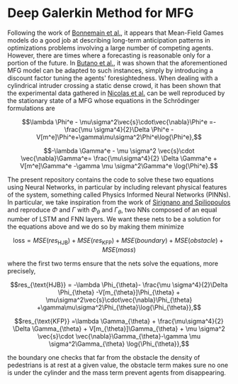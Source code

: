 # Deep Galerkin Method for MFG

Following the work of [Bonnemain et al.](https://arxiv.org/abs/2201.08592), it appears that Mean-Field Games models do a good job at describing long-term anticipation patterns in optimizations problems involving a large number of competing agents. However, there are times where a forecasting is reasonable only for a portion of the future. In [Butano et al.](https://arxiv.org/abs/2302.08945), it was shown that the aforementioned MFG model can be adapted to such instances, simply by introducing a discount factor tuning the agents' foresightedness. When dealing with a cylindrical intruder crossing a static dense crowd, it has been shown that the experimental data gathered in [Nicolas et al.](https://arxiv.org/abs/1810.03343) can be well reproduced by the stationary state of a MFG whose equations in the Schrödinger formulations are

$$\lambda \Phi^e - \mu\sigma^2\vec{s}\cdot\vec{\nabla}\Phi^e =- \frac{\mu \sigma^4}{2}\Delta \Phi^e -V[m^e]\Phi^e+\gamma\mu\sigma^2\Phi^e\log{\Phi^e},$$

$$-\lambda \Gamma^e -  \mu \sigma^2 \vec{s}\cdot \vec{\nabla}\Gamma^e= \frac{\mu\sigma^4}{2} \Delta \Gamma^e + V[m^e]\Gamma^e -\gamma \mu \sigma^2\Gamma^e \log{\Phi^e}.$$

The present repository contains the code to solve these two equations using Neural Networks, in particular by including relevant physical features of the system, something called Physics Informed Neural Networks (PINNs). In particular, we take inspiration from the work of [Sirignano and Spiliopoulos](https://arxiv.org/abs/1708.07469) and reproduce $\Phi$ and $\Gamma$ with $\Phi_{\theta}$ and $\Gamma_{\theta}$, two NNs composed of an equal number of LSTM and FNN layers. We want these nets to be a solution for the equations above and we do so by making them minimize 

$$\text{loss} = MSE(res_{\text{HJB}}) +  MSE(res_{\text{KFP}}) + MSE(boundary) + MSE(obstacle) + MSE(mass)$$

where the first two terms ensure that the nets solve the equations, more precisely, 

$$res_{\text{HJB}} = -\lambda \Phi_{\theta}- \frac{\mu \sigma^4}{2}\Delta \Phi_{\theta} -V[m_{\theta}]\Phi_{\theta} + \mu\sigma^2\vec{s}\cdot\vec{\nabla}\Phi_{\theta} +\gamma\mu\sigma^2\Phi_{\theta}\log{\Phi_{\theta}},$$

$$res_{\text{KFP}} =\lambda \Gamma_{\theta} + \frac{\mu\sigma^4}{2} \Delta \Gamma_{\theta} + V[m_{\theta}]\Gamma_{\theta} + \mu \sigma^2 \vec{s}\cdot \vec{\nabla}\Gamma_{\theta}-\gamma \mu \sigma^2\Gamma_{\theta} \log{\Phi_{\theta}},$$

the boundary one checks that far from the obstacle the density of pedestrians is at rest at a given value, the obstacle term makes sure no one is under the cylinder and the mass term prevent agents from disappearing.
